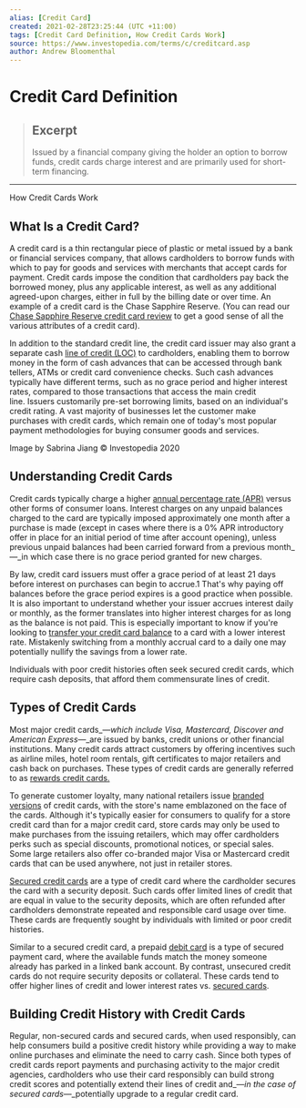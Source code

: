 ```yaml
---
alias: [Credit Card]
created: 2021-02-28T23:25:44 (UTC +11:00)
tags: [Credit Card Definition, How Credit Cards Work]
source: https://www.investopedia.com/terms/c/creditcard.asp
author: Andrew Bloomenthal
---
```


# Credit Card Definition

> ## Excerpt
> Issued by a financial company giving the holder an option to borrow funds, credit cards charge interest and are primarily used for short-term financing.

---

How Credit Cards Work
## What Is a Credit Card?

A credit card is a thin rectangular piece of plastic or metal issued by a bank or financial services company, that allows cardholders to borrow funds with which to pay for goods and services with merchants that accept cards for payment. Credit cards impose the condition that cardholders pay back the borrowed money, plus any applicable interest, as well as any additional agreed-upon charges, either in full by the billing date or over time. An example of a credit card is the Chase Sapphire Reserve. (You can read our [Chase Sapphire Reserve credit card review](https://www.investopedia.com/chase-sapphire-reserve-credit-card-review-4796328) to get a good sense of all the various attributes of a credit card).

In addition to the standard credit line, the credit card issuer may also grant a separate cash [line of credit (LOC)](https://www.investopedia.com/terms/l/lineofcredit.asp) to cardholders, enabling them to borrow money in the form of cash advances that can be accessed through bank tellers, ATMs or credit card convenience checks. Such cash advances typically have different terms, such as no grace period and higher interest rates, compared to those transactions that access the main credit line. Issuers customarily pre-set borrowing limits, based on an individual's credit rating. A vast majority of businesses let the customer make purchases with credit cards, which remain one of today's most popular payment methodologies for buying consumer goods and services.

Image by Sabrina Jiang © Investopedia 2020

## Understanding Credit Cards

Credit cards typically charge a higher [annual percentage rate (APR)](https://www.investopedia.com/terms/a/apr.asp) versus other forms of consumer loans. Interest charges on any unpaid balances charged to the card are typically imposed approximately one month after a purchase is made (except in cases where there is a 0% APR introductory offer in place for an initial period of time after account opening), unless previous unpaid balances had been carried forward from a previous month_—_in which case there is no grace period granted for new charges.

By law, credit card issuers must offer a grace period of at least 21 days before interest on purchases can begin to accrue.1 That's why paying off balances before the grace period expires is a good practice when possible. It is also important to understand whether your issuer accrues interest daily or monthly, as the former translates into higher interest charges for as long as the balance is not paid. This is especially important to know if you're looking to [transfer your credit card balance](https://www.investopedia.com/best-balance-transfer-credit-cards-4801444) to a card with a lower interest rate. Mistakenly switching from a monthly accrual card to a daily one may potentially nullify the savings from a lower rate.

Individuals with poor credit histories often seek secured credit cards, which require cash deposits, that afford them commensurate lines of credit.

## Types of Credit Cards

Most major credit cards_—_which include Visa, Mastercard, Discover and American Express_—_are issued by banks, credit unions or other financial institutions. Many credit cards attract customers by offering incentives such as airline miles, hotel room rentals, gift certificates to major retailers and cash back on purchases. These types of credit cards are generally referred to as [rewards credit cards.](https://www.investopedia.com/best-rewards-credit-cards-4801447)

To generate customer loyalty, many national retailers issue [branded versions](https://www.investopedia.com/articles/personal-finance/082916/how-tj-maxx-credit-cards-work-benefits-rewards-tjx.asp) of credit cards, with the store's name emblazoned on the face of the cards. Although it's typically easier for consumers to qualify for a store credit card than for a major credit card, store cards may only be used to make purchases from the issuing retailers, which may offer cardholders perks such as special discounts, promotional notices, or special sales. Some large retailers also offer co-branded major Visa or Mastercard credit cards that can be used anywhere, not just in retailer stores.

[Secured credit cards](https://www.investopedia.com/terms/s/securedcard.asp) are a type of credit card where the cardholder secures the card with a security deposit. Such cards offer limited lines of credit that are equal in value to the security deposits, which are often refunded after cardholders demonstrate repeated and responsible card usage over time. These cards are frequently sought by individuals with limited or poor credit histories.

Similar to a secured credit card, a prepaid [debit card](https://www.investopedia.com/terms/d/debitcard.asp) is a type of secured payment card, where the available funds match the money someone already has parked in a linked bank account. By contrast, unsecured credit cards do not require security deposits or collateral. These cards tend to offer higher lines of credit and lower interest rates vs. [secured cards](https://www.investopedia.com/best-secured-credit-cards-4801574).

## Building Credit History with Credit Cards

Regular, non-secured cards and secured cards, when used responsibly, can help consumers build a positive credit history while providing a way to make online purchases and eliminate the need to carry cash. Since both types of credit cards report payments and purchasing activity to the major credit agencies, cardholders who use their card responsibly can build strong credit scores and potentially extend their lines of credit and_—_in the case of secured cards_—_potentially upgrade to a regular credit card.
